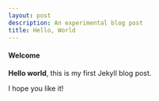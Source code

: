 ```yaml
---
layout: post
description: An experimental blog post
title: Hello, World
---
```


#### Welcome

**Hello world**, this is my first Jekyll blog post.

I hope you like it!
